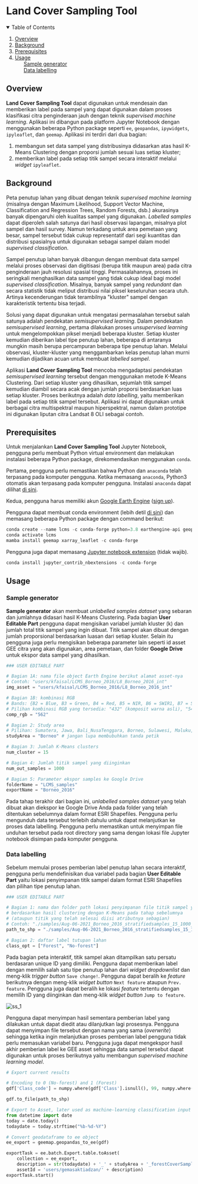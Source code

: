 # Land Cover Sampling Tool

<!-- TABLE OF CONTENTS -->
<details open="open">
  <summary>Table of Contents</summary>
  <ol>
    <li><a href="#overview">Overview</a></li>
    <li><a href="#background">Background</a></li>
    <li><a href="#prerequisites">Prerequisites</a></li>
    <li><a href="#usage">Usage</a>
      <ul>
        <a href="#sample-generator">Sample generator</a>
      </ul>
      <ul>
        <a href="#data-labelling">Data labelling</a>
      </ul>
    </li>
  </ol>
</details>

## Overview
**Land Cover Sampling Tool** dapat digunakan untuk mendesain dan memberikan label pada sampel yang dapat digunakan dalam proses klasifikasi citra penginderaan jauh dengan teknik *supervised machine learning*. Aplikasi ini dibangun pada platform Jupyter Notebook dengan menggunakan beberapa Python package seperti `ee`, `geopandas`, `ipywidgets`, `ipyleaflet`, dan `geemap`. Aplikasi ini terdiri dari dua bagian: 
1. membangun set data sampel yang distribusinya didasarkan atas hasil K-Means Clustering dengan proporsi jumlah sesuai luas setiap kluster; 
2. memberikan label pada setiap titik sampel secara interaktif melalui *widget* `ipyleaflet`.

## Background
Peta penutup lahan yang dibuat dengan teknik *supervised machine learning* (misalnya dengan Maximum Likelihood, Support Vector Machine, Classification and Regression Trees, Random Forests, dsb.) akurasinya banyak dipengaruhi oleh kualitas sampel yang digunakan. *Labelled samples* dapat diperoleh salah satunya dari hasil observasi lapangan, misalnya plot sampel dan hasil survey. Namun terkadang untuk area pemetaan yang besar, sampel tersebut tidak cukup representatif dari segi kuantitas dan distribusi spasialnya untuk digunakan sebagai sampel dalam model *supervised classification*.

Sampel penutup lahan banyak dibangun dengan membuat data sampel melalui proses observasi dan digitisasi (berupa titik maupun area) pada citra penginderaan jauh resolusi spasial tinggi. Permasalahannya, proses ini seringkali menghasilkan data sampel yang tidak cukup ideal bagi model *supervised classification*. Misalnya, banyak sampel yang *redundant* dan secara statistik tidak meliput distribusi nilai piksel keseluruhan secara utuh. Artinya kecenderungan tidak terambilnya "kluster" sampel dengan karakteristik tertentu bisa terjadi.

Solusi yang dapat digunakan untuk mengatasi permasalahan tersebut salah satunya adalah pendekatan *semisupervised learning*. Dalam pendekatan *semisupervised learning*, pertama dilakukan proses *unsupervised learning* untuk mengelompokkan piksel menjadi beberapa kluster. Setiap kluster kemudian diberikan label tipe penutup lahan, beberapa di antaranya mungkin masih berupa percampuran beberapa tipe penutup lahan. Melalui observasi, kluster-kluster yang menggambarkan kelas penutup lahan murni kemudian dijadikan acuan untuk membuat *labelled sampel*.

Aplikasi **Land Cover Sampling Tool** mencoba mengadaptasi pendekatan *semisupervised learning* tersebut dengan menggunakan metode K-Means Clustering. Dari setiap kluster yang dihasilkan, sejumlah titik sampel kemudian diambil secara acak dengan jumlah proporsi berdasarkan luas setiap kluster. Proses berikutnya adalah *data labelling*, yaitu memberikan label pada setiap titik sampel tersebut. Aplikasi ini dapat digunakan untuk berbagai citra multispektral maupun hiperspektral, namun dalam prototipe ini digunakan liputan citra Landsat 8 OLI sebagai contoh.

## Prerequisites
Untuk menjalankan **Land Cover Sampling Tool** Jupyter Notebook, pengguna perlu membuat Python virtual environment dan melakukan instalasi beberapa Python package, direkomendasikan menggunakan `conda`.

Pertama, pengguna perlu memastikan bahwa Python dan `anaconda` telah terpasang pada komputer pengguna. Ketika memasang `anaconda`, Python3 otomatis akan terpasang pada komputer pengguna. Instalasi `anaconda` dapat dilihat [di sini](https://docs.anaconda.com/anaconda/install/index.html).

Kedua, pengguna harus memiliki akun [Google Earth Engine](https://earthengine.google.com/) ([sign up](https://accounts.google.com/signin/v2/identifier?service=ah&passive=true&continue=https%3A%2F%2Fuc.appengine.google.com%2F_ah%2Fconflogin%3Fcontinue%3Dhttps%3A%2F%2Fsignup.earthengine.google.com%2F&flowName=GlifWebSignIn&flowEntry=ServiceLogin)).

Pengguna dapat membuat conda environment (lebih detil [di sini](https://docs.conda.io/projects/conda/en/latest/user-guide/tasks/manage-environments.html)) dan memasang beberapa Python package dengan command berikut:

```python
conda create --name lcms -c conda-forge python=3.8 earthengine-api geopandas mamba
conda activate lcms
mamba install geemap xarray_leaflet -c conda-forge
```

Pengguna juga dapat memasang [Jupyter notebook extension](https://github.com/ipython-contrib/jupyter_contrib_nbextensions) (tidak wajib).
```python
conda install jupyter_contrib_nbextensions -c conda-forge
```

## Usage
### Sample generator
**Sample generator** akan membuat *unlabelled samples dataset* yang sebaran dan jumlahnya didasari hasil K-Means Clustering. Pada bagian **User Editable Part** pengguna dapat mengisikan variabel jumlah kluster (k) dan jumlah total titik sampel yang ingin dibuat. Titik sampel akan dibuat dengan jumlah proporsional berdasarkan luasan dari setiap kluster. Selain itu pengguna juga perlu mengisikan beberapa parameter lain seperti id asset GEE citra yang akan digunakan, area pemetaan, dan folder **Google Drive** untuk ekspor data sampel yang dihasilkan.
```python
### USER EDITABLE PART

# Bagian 1A: nama file object Earth Engine berikut alamat asset-nya
# Contoh: "users/kfaisal/LCMS_Borneo_2016/L8_Borneo_2016_int" 
img_asset = "users/kfaisal/LCMS_Borneo_2016/L8_Borneo_2016_int"

# Bagian 1B: kombinasi RGB
# Bands: {B2 = Blue, B3 = Green, B4 = Red, B5 = NIR, B6 = SWIR1, B7 = SWIR2}
# Pilihan kombinasi RGB yang tersedia: "432" (komposit warna asli), "543", "562", "563", "564", "567"
comp_rgb = "562"

# Bagian 2: Study area
# Pilihan: Sumatera, Jawa, Bali_NusaTenggara, Borneo, Sulawesi, Maluku, Papua
studyArea = "Borneo" # jangan lupa membubuhkan tanda petik

# Bagian 3: Jumlah K-Means clusters
num_cluster = 15

# Bagian 4: Jumlah titik sampel yang diinginkan
num_out_samples = 1000

# Bagian 5: Parameter ekspor samples ke Google Drive
folderName = "LCMS_samples"
exportName = "Borneo_2016"
```
Pada tahap terakhir dari bagian ini, *unlabelled samples dataset* yang telah dibuat akan diekspor ke Google Drive Anda pada folder yang telah ditentukan sebelumnya dalam format ESRI Shapefiles. Pengguna perlu mengunduh data tersebut terlebih dahulu untuk dapat melanjutkan ke proses data labelling. Pengguna perlu memastikan untuk menyimpan file unduhan tersebut pada root directory yang sama dengan lokasi file Jupyter notebook disimpan pada komputer pengguna.

### Data labelling
Sebelum memulai proses pemberian label penutup lahan secara interaktif, pengguna perlu mendefinisikan dua variabel pada bagian **User Editable Part** yaitu lokasi penyimpanan titik sampel dalam format ESRI Shapefiles dan pilihan tipe penutup lahan.
```python
### USER EDITABLE PART

# Bagian 1: nama dan folder path lokasi penyimpanan file titik sampel yang dibuat 
# berdasarkan hasil clustering dengan K-Means pada tahap sebelumnya 
# (ataupun titik yang telah selesai diisi atributnya sebagian)
# Contoh: "./samples/Aug-06-2021_Borneo_2016_stratifiedsamples_15_1000_gcs.shp"
path_to_shp = "./samples/Aug-06-2021_Borneo_2016_stratifiedsamples_15_1000_gcs.shp"

# Bagian 2: daftar label tutupan lahan
class_opt = ["Forest", "No-forest"]
```

Pada bagian peta interaktif, titik sampel akan ditampilkan satu persatu berdasaran unique ID yang dimiliki. Pengguna dapat memberikan label dengan memilih salah satu tipe penutup lahan dari *widget dropdownlist* dan meng-klik *trigger button* `Save change!`. Pengguna dapat beralih ke *feature* berikutnya dengan meng-klik *widget button* `Next feature` ataupun `Prev. feature`. Pengguna juga dapat beralih ke lokasi *feature* tertentu dengan memilih ID yang diinginkan dan meng-klik *widget button* `Jump to feature`.

![ss_1](https://user-images.githubusercontent.com/60416865/131251370-8e5cbc5a-cf2f-4707-962a-f352055ad1bd.png)

Pengguna dapat menyimpan hasil sementara pemberian label yang dilakukan untuk dapat diedit atau dilanjutkan lagi prosesnya. Pengguna dapat menyimpan file tersebut dengan nama yang sama (*overwrite*) sehingga ketika ingin melanjutkan proses pemberian label pengguna tidak perlu memasukan variabel baru. Pengguna juga dapat mengekspor hasil akhir pemberian label ke GEE asset sehingga data sampel tersebut dapat digunakan untuk proses berikutnya yaitu membangun *supervised machine learning model*.

```python
# Export current results

# Encoding to 0 (No-forest) and 1 (Forest)
gdf['Class_code'] = numpy.where(gdf['Class'].isnull(), 99, numpy.where(gdf['Class'] == 'Forest', 1, 0))

gdf.to_file(path_to_shp)
```
```python
# Export to Asset, later used as machine-learning classification input in GEE
from datetime import date
today = date.today()
todaydate = today.strftime("%b-%d-%Y")

# Convert geodataframe to ee object
ee_export = geemap.geopandas_to_ee(gdf)

exportTask = ee.batch.Export.table.toAsset(
    collection = ee_export,
    description = str(todaydate) + '_' + studyArea + '_forestCoverSamples',
    assetId = 'users/gemasaktiadzan/' + description)
exportTask.start()
```
